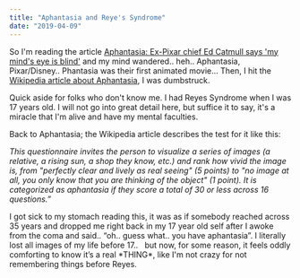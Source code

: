 ```yaml
---
title: "Aphantasia and Reye's Syndrome"
date: "2019-04-09"
---
```


So I'm reading the article [Aphantasia: Ex-Pixar chief Ed Catmull says 'my mind's eye is blind'](https://www.bbc.com/news/health-47830256) and my mind wandered.. heh.. Aphantasia, Pixar/Disney.. Phantasia was their first animated movie... Then, I hit the [Wikipedia article about Aphantasia](https://en.wikipedia.org/wiki/Aphantasia), I was dumbstruck.

Quick aside for folks who don't know me. I had Reyes Syndrome when I was 17 years old. I will not go into great detail here, but suffice it to say, it's a miracle that I'm alive and have my mental faculties.

Back to Aphantasia; the Wikipedia article describes the test for it like this:

_This questionnaire invites the person to visualize a series of images (a relative, a rising sun, a shop they know, etc.) and rank how vivid the image is, from "perfectly clear and lively as real seeing" (5 points) to "no image at all, you only know that you are thinking of the object" (1 point). It is categorized as aphantasia if they score a total of 30 or less across 16 questions.”_

I got sick to my stomach reading this, it was as if somebody reached across 35 years and dropped me right back in my 17 year old self after I awoke from the coma and said.. “oh.. guess what.. you have aphantasia”. I literally lost all images of my life before 17..   but now, for some reason, it feels oddly comforting to know it’s a real \*THING\*, like I'm not crazy for not remembering things before Reyes.
